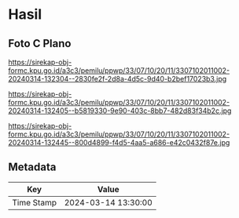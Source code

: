 # Hasil

## Foto C Plano

https://sirekap-obj-formc.kpu.go.id/a3c3/pemilu/ppwp/33/07/10/20/11/3307102011002-20240314-132304--2830fe2f-2d8a-4d5c-9d40-b2bef17023b3.jpg

https://sirekap-obj-formc.kpu.go.id/a3c3/pemilu/ppwp/33/07/10/20/11/3307102011002-20240314-132405--b5819330-9e90-403c-8bb7-482d83f34b2c.jpg

https://sirekap-obj-formc.kpu.go.id/a3c3/pemilu/ppwp/33/07/10/20/11/3307102011002-20240314-132445--800d4899-f4d5-4aa5-a686-e42c0432f87e.jpg


## Metadata

| Key        | Value               |
| ---------- | ------------------- |
| Time Stamp | 2024-03-14 13:30:00 |



